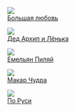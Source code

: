![](/books/prose_rus_classic/Максим%20Горький/Большая%20любовь.jpg)  
[Большая любовь](/books/prose_rus_classic/Максим%20Горький/Большая%20любовь)

![](/books/prose_rus_classic/Максим%20Горький/Дед%20Архип%20и%20Лёнька.jpg)  
[Дед Архип и Лёнька](/books/prose_rus_classic/Максим%20Горький/Дед%20Архип%20и%20Лёнька)

![](/books/prose_rus_classic/Максим%20Горький/Емельян%20Пиляй.jpg)  
[Емельян Пиляй](/books/prose_rus_classic/Максим%20Горький/Емельян%20Пиляй)

![](/books/prose_rus_classic/Максим%20Горький/Макар%20Чудра.jpg)  
[Макар Чудра](/books/prose_rus_classic/Максим%20Горький/Макар%20Чудра)

![](/books/prose_rus_classic/Максим%20Горький/По%20Руси.jpg)  
[По Руси](/books/prose_rus_classic/Максим%20Горький/По%20Руси)
